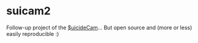 # suicam2


Follow-up project of the [$uicideCam](https://derwerderwer.wordpress.com/)... But open source and (more or less) easily reproducible :)

